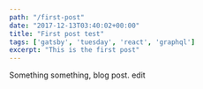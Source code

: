 ```yaml
---
path: "/first-post"
date: "2017-12-13T03:40:02+00:00"
title: "First post test"
tags: ['gatsby', 'tuesday', 'react', 'graphql']
excerpt: "This is the first post"
---
```


Something something, blog post.  edit